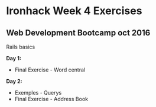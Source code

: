 # Ironhack Week 4 Exercises

## Web Development Bootcamp oct 2016

Rails basics

**Day 1:**
- Final Exercise - Word central

**Day 2:**
- Exemples - Querys
- Final Exercise - Address Book